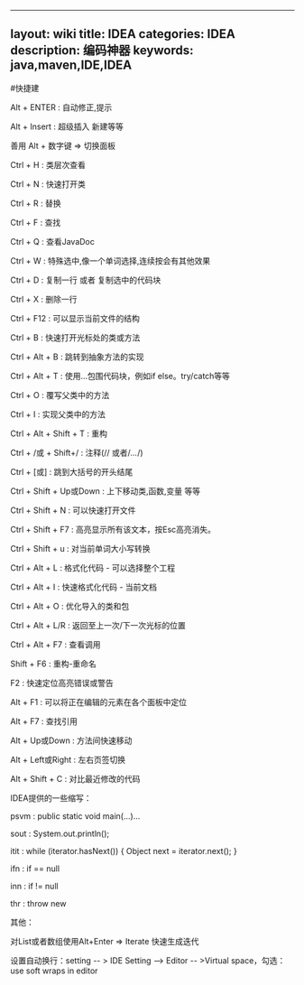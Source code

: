 
---
layout: wiki
title: IDEA
categories: IDEA
description: 编码神器
keywords: java,maven,IDE,IDEA
---

#快捷建

Alt + ENTER : 自动修正,提示

Alt + Insert	:	超级插入 新建等等

善用 Alt + 数字键 => 切换面板

Ctrl + H	:	类层次查看

Ctrl + N	:	快速打开类 

Ctrl + R	:	替换

Ctrl + F	:	查找

Ctrl + Q	:	查看JavaDoc

Ctrl + W	:	特殊选中,像一个单词选择,连续按会有其他效果

Ctrl + D	:	复制一行 或者 复制选中的代码块

Ctrl + X	:	删除一行

Ctrl + F12	:	可以显示当前文件的结构

Ctrl + B	:	快速打开光标处的类或方法 

Ctrl + Alt + B	:	跳转到抽象方法的实现 

Ctrl + Alt + T	: 使用...包围代码块，例如if else。try/catch等等 

Ctrl + O	:	覆写父类中的方法

Ctrl + I	:	实现父类中的方法

Ctrl + Alt + Shift + T	:	重构

Ctrl + /或 + Shift+/	:	注释(// 或者/*...*/)

Ctrl + [或]	:	跳到大括号的开头结尾


Ctrl + Shift + Up或Down	:	上下移动类,函数,变量 等等

Ctrl + Shift + N	:	可以快速打开文件 

Ctrl + Shift + F7	:	高亮显示所有该文本，按Esc高亮消失。

Ctrl + Shift + u	:	对当前单词大小写转换


Ctrl + Alt + L :	格式化代码 - 可以选择整个工程

Ctrl + Alt + I	:	快速格式化代码 - 当前文档

Ctrl + Alt + O	:	优化导入的类和包

Ctrl + Alt + L/R	:	返回至上一次/下一次光标的位置

Ctrl + Alt + F7	:	查看调用

Shift + F6	:	重构-重命名

F2	:	快速定位高亮错误或警告


Alt + F1	:	可以将正在编辑的元素在各个面板中定位 

Alt + F7	:	查找引用

Alt + Up或Down	:	方法间快速移动

Alt + Left或Right	:	左右页签切换


Alt + Shift + C	:	对比最近修改的代码



IDEA提供的一些缩写：

psvm	:	public static void main(...)...

sout	:	System.out.println();

itit	:	while (iterator.hasNext()) { Object next = iterator.next(); }

ifn	:	if == null

inn	:	if != null

thr	:	throw new


其他：

对List或者数组使用Alt+Enter => Iterate 快速生成迭代

设置自动换行：setting -- > IDE Setting --> Editor -- >Virtual space，勾选：use soft wraps in editor